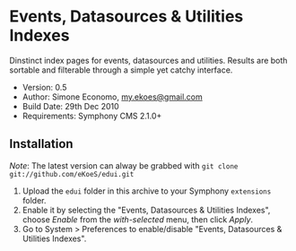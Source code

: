 # Events, Datasources & Utilities Indexes

Dinstinct index pages for events, datasources and utilities. Results are both sortable and filterable through a simple yet catchy interface.

- Version: 0.5
- Author: Simone Economo, my.ekoes@gmail.com
- Build Date: 29th Dec 2010
- Requirements: Symphony CMS 2.1.0+

## Installation

_Note_: The latest version can alway be grabbed with `git clone git://github.com/eKoeS/edui.git`

1. Upload the `edui` folder in this archive to your Symphony `extensions` folder.
2. Enable it by selecting the "Events, Datasources & Utilities Indexes", choose _Enable_ from the _with-selected_ menu, then click _Apply_.
3. Go to System > Preferences to enable/disable "Events, Datasources & Utilities Indexes".
